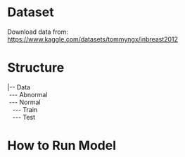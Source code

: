 # Dataset
Download data from: https://www.kaggle.com/datasets/tommyngx/inbreast2012

# Structure  
|-- Data  
&nbsp;--- Abnormal  
&nbsp;--- Normal  
&nbsp;&nbsp; --- Train  
&nbsp; &nbsp;--- Test  

# How to Run Model
